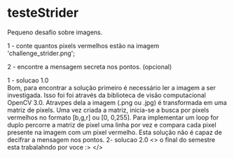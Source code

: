 # testeStrider
Pequeno desafio sobre imagens.

  1 - conte quantos pixels vermelhos estão na imagem 'challenge_strider.png';

  2 - encontre a mensagem secreta nos pontos. (opcional)

1 - solucao 1.0  
  Bom, para encontrar a solução primeiro é necessário ler a imagem a ser investigada.
  Isso foi foi através da biblioteca de visão computacional OpenCV 3.0. Atravpes dela a imagem (.png ou .jpg) é transformada em uma matriz de pixels. Uma vez criada a matriz,
inicia-se a busca por pixels vermelhos no formato [b,g,r] ou [0, 0,255]. 
  Para implementar um loop for duplo percorre a matriz de pixel uma linha por vez e compara cada pixel presente na imagem com um pixel vermelho.
  Esta solução não é capaz de decifrar a mensagem nos pontos. 
    2- solucao 2.0
  <>
  o final do semestre esta trabalahndo por voce :>
  </>
